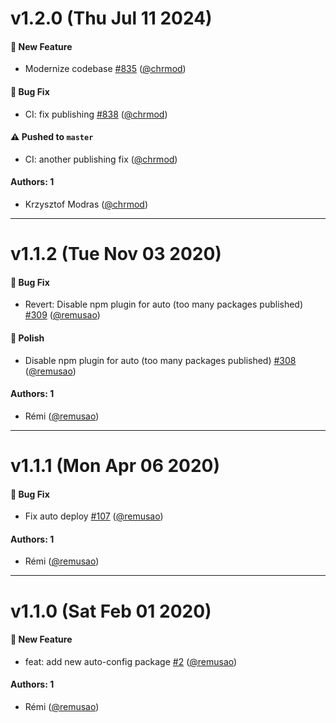 # v1.2.0 (Thu Jul 11 2024)

#### :rocket: New Feature

- Modernize codebase [#835](https://github.com/remusao/mono/pull/835) ([@chrmod](https://github.com/chrmod))

#### :bug: Bug Fix

- CI: fix publishing [#838](https://github.com/remusao/mono/pull/838) ([@chrmod](https://github.com/chrmod))

#### ⚠️ Pushed to `master`

- CI: another publishing fix ([@chrmod](https://github.com/chrmod))

#### Authors: 1

- Krzysztof Modras ([@chrmod](https://github.com/chrmod))

---

# v1.1.2 (Tue Nov 03 2020)

#### :bug: Bug Fix

- Revert: Disable npm plugin for auto (too many packages published) [#309](https://github.com/remusao/mono/pull/309) ([@remusao](https://github.com/remusao))

#### :nail_care: Polish

- Disable npm plugin for auto (too many packages published) [#308](https://github.com/remusao/mono/pull/308) ([@remusao](https://github.com/remusao))

#### Authors: 1

- Rémi ([@remusao](https://github.com/remusao))

---

# v1.1.1 (Mon Apr 06 2020)

#### :bug: Bug Fix

- Fix auto deploy [#107](https://github.com/remusao/mono/pull/107) ([@remusao](https://github.com/remusao))

#### Authors: 1

- Rémi ([@remusao](https://github.com/remusao))

---

# v1.1.0 (Sat Feb 01 2020)

#### :rocket: New Feature

- feat: add new auto-config package [#2](https://github.com/remusao/mono/pull/2) ([@remusao](https://github.com/remusao))

#### Authors: 1

- Rémi ([@remusao](https://github.com/remusao))